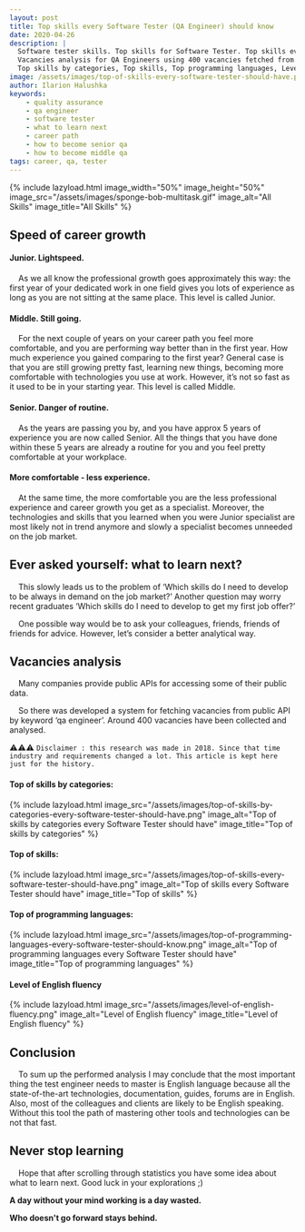 ```yaml
---
layout: post
title: Top skills every Software Tester (QA Engineer) should know
date: 2020-04-26
description: |
  Software tester skills. Top skills for Software Tester. Top skills every Software Tester should have.
  Vacancies analysis for QA Engineers using 400 vacancies fetched from public API.
  Top skills by categories, Top skills, Top programming languages, Level of English fluency.
image: /assets/images/top-of-skills-every-software-tester-should-have.png
author: Ilarion Halushka
keywords:
    - quality assurance
    - qa engineer
    - software tester
    - what to learn next
    - career path
    - how to become senior qa
    - how to become middle qa
tags: career, qa, tester
---
```


{% include lazyload.html image_width="50%" image_height="50%" image_src="/assets/images/sponge-bob-multitask.gif" image_alt="All Skills" image_title="All Skills" %}

## Speed of career growth

#### Junior. Lightspeed.
&nbsp;&nbsp;&nbsp; As we all know the professional growth goes approximately this way: 
the first year of your dedicated work in one field gives you lots of experience
as long as you are not sitting at the same place. This level is called Junior.

#### Middle. Still going.
&nbsp;&nbsp;&nbsp; For the next couple of years on your career path you feel more comfortable, 
and you are performing way better than in the first year. How much experience
you gained comparing to the first year? General case is that you are still growing pretty fast,
learning new things, becoming more comfortable with technologies you use at work.
However, it’s not so fast as it used to be in your starting year. 
This level is called Middle.
 
#### Senior. Danger of routine.
&nbsp;&nbsp;&nbsp; As the years are passing you by, and you have approx
5 years of experience you are now called Senior. All the things that you have done within 
these 5 years are already a routine for you and you feel pretty comfortable at your workplace. 

#### More comfortable - less experience.

&nbsp;&nbsp;&nbsp; At the same time, the more comfortable you are the less professional experience 
and career growth you get as a specialist. Moreover, the technologies and skills that you learned when you were Junior specialist are most likely not in trend anymore and slowly a specialist becomes unneeded on the job market.


## Ever asked yourself: what to learn next?
&nbsp;&nbsp;&nbsp; This slowly leads us to the problem of ‘Which skills do I need to develop to be always in demand on the job market?’
Another question may worry recent graduates ‘Which skills do I need to develop to get my first job offer?’

&nbsp;&nbsp;&nbsp; One possible way would be to ask your colleagues, friends, friends of friends for advice.
However, let’s consider a better analytical way.


## Vacancies analysis
&nbsp;&nbsp;&nbsp; Many companies provide public APIs for accessing some of their public data. 

&nbsp;&nbsp;&nbsp; So there was developed a system for fetching vacancies from public API by keyword ‘qa engineer’.
Around 400 vacancies have been collected and analysed.

⚠️⚠️⚠️
```Disclaimer : this research was made in 2018. Since that time industry and requirements changed a lot. This article is kept here just for the history.```

#### Top of skills by categories:
{% include lazyload.html image_src="/assets/images/top-of-skills-by-categories-every-software-tester-should-have.png" image_alt="Top of skills by categories every Software Tester should have" image_title="Top of skills by categories" %}

#### Top of skills:
{% include lazyload.html image_src="/assets/images/top-of-skills-every-software-tester-should-have.png" image_alt="Top of skills every Software Tester should have" image_title="Top of skills" %}

#### Top of programming languages:
{% include lazyload.html image_src="/assets/images/top-of-programming-languages-every-software-tester-should-know.png" image_alt="Top of programming languages every Software Tester should have" image_title="Top of programming languages" %}

#### Level of English fluency 
{% include lazyload.html image_src="/assets/images/level-of-english-fluency.png" image_alt="Level of English fluency" image_title="Level of English fluency" %}


## Conclusion
&nbsp;&nbsp;&nbsp; To sum up the performed analysis I may conclude 
that the most important thing the test engineer needs
to master is English language because all the state-of-the-art technologies,
documentation, guides, forums are in English. Also, most of the colleagues
and clients are likely to be English speaking. Without this tool the path 
of mastering other tools and technologies can be not that fast.


## Never stop learning

&nbsp;&nbsp;&nbsp; Hope that after scrolling through statistics you have some idea about what to learn next.
Good luck in your explorations ;)

**A day without your mind working is a day wasted.**

**Who doesn't go forward stays behind.**





